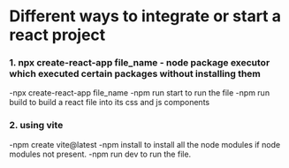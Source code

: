 # Different ways to integrate or start a react project


### 1. npx create-react-app file_name - node package executor which executed certain packages without installing them
   -npx create-react-app file_name
   -npm run start to run the file
   -npm run build to build a react file into its css and js components

### 2. using vite
   -npm create vite@latest
   -npm install to install all the node modules if node modules not present.
   -npm run dev to run the file.